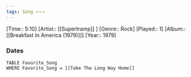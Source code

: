 ```yaml
---
tags: Song ⭐⭐⭐ 
---
```

[Time:: 5:10]
[Artist:: [[Supertramp]] ]
[Genre:: Rock]
[Played:: 1]
[Album:: [[Breakfast In America (1979)]]]
[Year:: 1979]
### Dates
````dataview
TABLE Favorite_Song
WHERE Favorite_Song = [[Take The Long Way Home]]
````